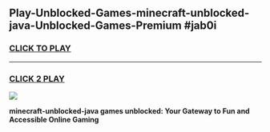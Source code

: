 
## Play-Unblocked-Games-minecraft-unblocked-java-Unblocked-Games-Premium #jab0i
<h3>
<a href="https://premium.freeplayer.one?title=minecraft-unblocked-java&ref=12M">CLICK TO PLAY</a></h3>
<hr>

<h3>
<a href="https://premium.freeplayer.one?title=minecraft-unblocked-java&ref=12M">CLICK 2 PLAY</a>
  
</h3>

<a href="https://premium.freeplayer.one?title=minecraft-unblocked-java&ref=12M"><img src="https://clearcache.store/games.png"></a>


**minecraft-unblocked-java games unblocked: Your Gateway to Fun and Accessible Online Gaming**
